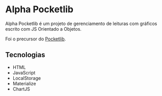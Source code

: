# Alpha Pocketlib

Alpha Pocketlib é um projeto de gerenciamento de leituras com gráficos escrito com JS Orientado a Objetos.

Foi o precursor do [Pocketlib](https://pocketlib.netlify.app/).

## Tecnologias

- HTML
- JavaScript
- LocalStorage
- Materialize
- ChartJS